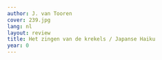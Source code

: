 ```yaml
---
author: J. van Tooren
cover: 239.jpg
lang: nl
layout: review
title: Het zingen van de krekels / Japanse Haiku
year: 0
---
```


